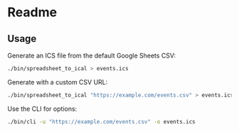 # Readme

## Usage

Generate an ICS file from the default Google Sheets CSV:

```bash
./bin/spreadsheet_to_ical > events.ics
```

Generate with a custom CSV URL:

```bash
./bin/spreadsheet_to_ical "https://example.com/events.csv" > events.ics
```

Use the CLI for options:

```bash
./bin/cli -u "https://example.com/events.csv" -o events.ics
```
